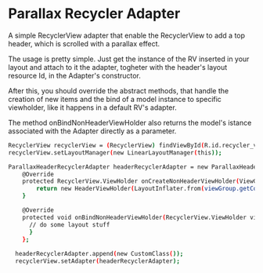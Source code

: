 # Parallax Recycler Adapter

A simple RecyclerView adapter that enable the RecyclerView to add a top header, which is scrolled with a parallax effect.

The usage is pretty simple. Just get the instance of the RV inserted in your layout and attach to it the adapter, togheter with the header's layout resource Id, in the Adapter's constructor.

After this, you should override the abstract methods, that handle the creation of new items and the bind of a model instance to specific viewholder, like it happens in a default RV's adapter.

The method onBindNonHeaderViewHolder also returns the model's istance associated with the Adapter directly as a parameter.

```sh
RecyclerView recyclerView = (RecyclerView) findViewById(R.id.recycler_view);
recyclerView.setLayoutManager(new LinearLayoutManager(this));

ParallaxHeaderRecyclerAdapter headerRecyclerAdapter = new ParallaxHeaderRecyclerAdapter<CustomClass>(recyclerView, R.layout.layout_header) {
    @Override
    protected RecyclerView.ViewHolder onCreateNonHeaderViewHolder(ViewGroup viewGroup, int viewType) {
        return new HeaderViewHolder(LayoutInflater.from(viewGroup.getContext()).inflate(R.layout.layout_item, viewGroup, false));
    }

    @Override
    protected void onBindNonHeaderViewHolder(RecyclerView.ViewHolder viewHolder, int position, CustomClass item) { 
      // do some layout stuff
      }
    };
        
  headerRecyclerAdapter.append(new CustomClass());
  recyclerView.setAdapter(headerRecyclerAdapter);
```

